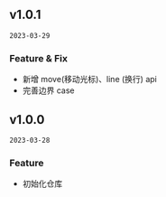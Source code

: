 ## v1.0.1

`2023-03-29`

### Feature & Fix
- 新增 move(移动光标)、line (换行) api
- 完善边界 case

## v1.0.0

`2023-03-28`

### Feature
- 初始化仓库